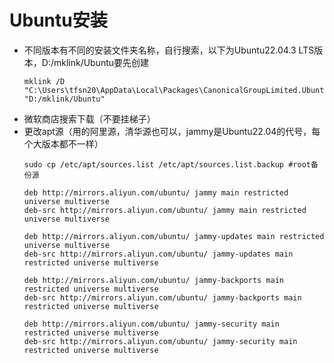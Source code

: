 # Ubuntu安装
- 不同版本有不同的安装文件夹名称，自行搜索，以下为Ubuntu22.04.3 LTS版本，D:/mklink/Ubuntu要先创建
  ```
  mklink /D "C:\Users\tfsn20\AppData\Local\Packages\CanonicalGroupLimited.Ubuntu22.04LTS_79rhkp1fndgsc" "D:/mklink/Ubuntu"
  ```
- 微软商店搜索下载（不要挂梯子）
- 更改apt源（用的阿里源，清华源也可以，jammy是Ubuntu22.04的代号，每个大版本都不一样）
  ```
  sudo cp /etc/apt/sources.list /etc/apt/sources.list.backup #root备份源
  ```
  ```
  deb http://mirrors.aliyun.com/ubuntu/ jammy main restricted universe multiverse
  deb-src http://mirrors.aliyun.com/ubuntu/ jammy main restricted universe multiverse

  deb http://mirrors.aliyun.com/ubuntu/ jammy-updates main restricted universe multiverse
  deb-src http://mirrors.aliyun.com/ubuntu/ jammy-updates main restricted universe multiverse

  deb http://mirrors.aliyun.com/ubuntu/ jammy-backports main restricted universe multiverse
  deb-src http://mirrors.aliyun.com/ubuntu/ jammy-backports main restricted universe multiverse

  deb http://mirrors.aliyun.com/ubuntu/ jammy-security main restricted universe multiverse
  deb-src http://mirrors.aliyun.com/ubuntu/ jammy-security main restricted universe multiverse
  ```
